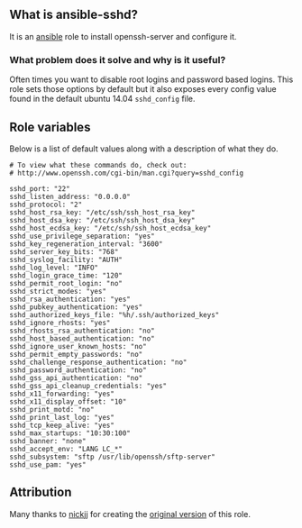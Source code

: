 ## What is ansible-sshd?

It is an [ansible](http://www.ansible.com/home) role to install openssh-server and configure it.

### What problem does it solve and why is it useful?

Often times you want to disable root logins and password based logins. This role sets those options by default but it also exposes every config value found in the default ubuntu 14.04 `sshd_config` file.

## Role variables

Below is a list of default values along with a description of what they do.

```
# To view what these commands do, check out:
# http://www.openssh.com/cgi-bin/man.cgi?query=sshd_config

sshd_port: "22"
sshd_listen_address: "0.0.0.0"
sshd_protocol: "2"
sshd_host_rsa_key: "/etc/ssh/ssh_host_rsa_key"
sshd_host_dsa_key: "/etc/ssh/ssh_host_dsa_key"
sshd_host_ecdsa_key: "/etc/ssh/ssh_host_ecdsa_key"
sshd_use_privilege_separation: "yes"
sshd_key_regeneration_interval: "3600"
sshd_server_key_bits: "768"
sshd_syslog_facility: "AUTH"
sshd_log_level: "INFO"
sshd_login_grace_time: "120"
sshd_permit_root_login: "no"
sshd_strict_modes: "yes"
sshd_rsa_authentication: "yes"
sshd_pubkey_authentication: "yes"
sshd_authorized_keys_file: "%h/.ssh/authorized_keys"
sshd_ignore_rhosts: "yes"
sshd_rhosts_rsa_authentication: "no"
sshd_host_based_authentication: "no"
sshd_ignore_user_known_hosts: "no"
sshd_permit_empty_passwords: "no"
sshd_challenge_response_authentication: "no"
sshd_password_authentication: "no"
sshd_gss_api_authentication: "no"
sshd_gss_api_cleanup_credentials: "yes"
sshd_x11_forwarding: "yes"
sshd_x11_display_offset: "10"
sshd_print_motd: "no"
sshd_print_last_log: "yes"
sshd_tcp_keep_alive: "yes"
sshd_max_startups: "10:30:100"
sshd_banner: "none"
sshd_accept_env: "LANG LC_*"
sshd_subsystem: "sftp /usr/lib/openssh/sftp-server"
sshd_use_pam: "yes"
```

## Attribution

Many thanks to [nickjj](https://github.com/nickjj/) for creating the [original version](https://github.com/nickjj/ansible-sshd/) of this role.
